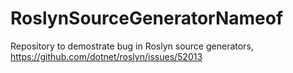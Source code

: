 # RoslynSourceGeneratorNameof

Repository to demostrate bug in Roslyn source generators, https://github.com/dotnet/roslyn/issues/52013

